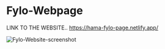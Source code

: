 # Fylo-Webpage
LINK TO THE WEBSITE..
https://hama-fylo-page.netlify.app/

![Fylo-Website-screenshot](https://user-images.githubusercontent.com/75329130/131845618-1f1680ff-4ae8-4b7c-9266-f0e03e01d5d9.png)
